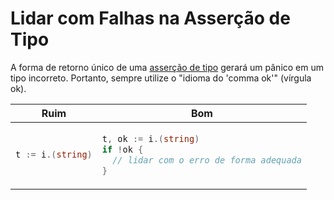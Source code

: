 # Lidar com Falhas na Asserção de Tipo

A forma de retorno único de uma [asserção de tipo] gerará um pânico em um tipo incorreto.
Portanto, sempre utilize o "idioma do 'comma ok'" (vírgula ok).

  [asserção de tipo]: https://golang.org/ref/spec#Type_assertions

<table>
<thead><tr><th>Ruim</th><th>Bom</th></tr></thead>
<tbody>
<tr><td>

```go
t := i.(string)
```

</td><td>

```go
t, ok := i.(string)
if !ok {
  // lidar com o erro de forma adequada
}
```

</td></tr>
</tbody></table>

<!-- TODO: Existem algumas situações em que a forma de atribuição única é
aceitável. -->
